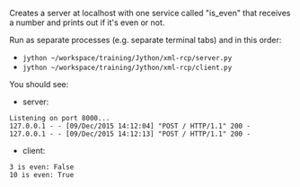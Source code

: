 Creates a server at localhost with one service called "is_even" that receives a number and prints out if it's even or not.

Run as separate processes (e.g. separate terminal tabs) and in this order:
  * `jython ~/workspace/training/Jython/xml-rcp/server.py` 
  * `jython ~/workspace/training/Jython/xml-rcp/client.py` 

You should see:

* server:

 ```
Listening on port 8000...
127.0.0.1 - - [09/Dec/2015 14:12:04] "POST / HTTP/1.1" 200 -
127.0.0.1 - - [09/Dec/2015 14:12:13] "POST / HTTP/1.1" 200 -
```

* client:
 ```
 3 is even: False
 10 is even: True
```
